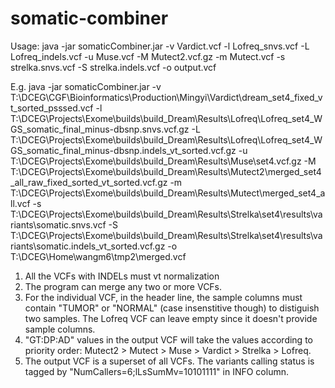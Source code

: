 # somatic-combiner

Usage:
java -jar somaticCombiner.jar -v Vardict.vcf -l Lofreq_snvs.vcf -L Lofreq_indels.vcf -u Muse.vcf -M Mutect2.vcf.gz -m Mutect.vcf -s strelka.snvs.vcf -S strelka.indels.vcf -o output.vcf

E.g.
java -jar somaticCombiner.jar -v T:\DCEG\CGF\Bioinformatics\Production\Mingyi\Vardict\dream_set4_fixed_vt_sorted_psssed.vcf -l T:\DCEG\Projects\Exome\builds\build_Dream\Results\Lofreq\Lofreq_set4_WGS_somatic_final_minus-dbsnp.snvs.vcf.gz -L T:\DCEG\Projects\Exome\builds\build_Dream\Results\Lofreq\Lofreq_set4_WGS_somatic_final_minus-dbsnp.indels_vt_sorted.vcf.gz -u T:\DCEG\Projects\Exome\builds\build_Dream\Results\Muse\set4.vcf.gz -M T:\DCEG\Projects\Exome\builds\build_Dream\Results\Mutect2\merged_set4_all_raw_fixed_sorted_vt_sorted.vcf.gz -m T:\DCEG\Projects\Exome\builds\build_Dream\Results\Mutect\merged_set4_all.vcf -s T:\DCEG\Projects\Exome\builds\build_Dream\Results\Strelka\set4\results\variants\somatic.snvs.vcf -S T:\DCEG\Projects\Exome\builds\build_Dream\Results\Strelka\set4\results\variants\somatic.indels_vt_sorted.vcf.gz -o T:\DCEG\Home\wangm6\tmp2\merged.vcf

1. All the VCFs with INDELs must vt normalization
2. The program can merge any two or more VCFs.	
3. For the individual VCF, in the header line, the sample columns must contain "TUMOR" or "NORMAL" (case insenstitive though) to distiguish two samples. The Lofreq VCF can leave empty since it doesn't provide sample columns.
3. "GT:DP:AD" values in the output VCF will take the values according to priority order: Mutect2 > Mutect > Muse > Vardict > Strelka > Lofreq.
4. The output VCF is a superset of all VCFs. The variants calling status is tagged by "NumCallers=6;lLsSumMv=10101111" in INFO column. 